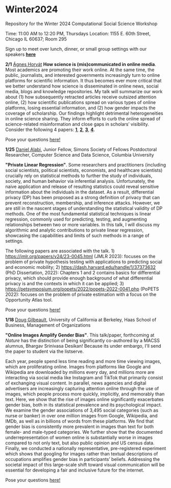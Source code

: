 # Winter2024
Repository for the Winter 2024 Computational Social Science Workshop

Time: 11:00 AM to 12:20 PM, Thursdays
Location: 1155 E. 60th Street, Chicago IL 60637; Room 295

Sign up to meet over lunch, dinner, or small group settings with our speakers [**here**](https://docs.google.com/spreadsheets/d/18tySJ3FJ8zT8Sh8JW6SixkFsZCOMSZOqru8kVEzVQwo/edit?usp=sharing)

**2/1** [Ágnes Horvát](https://agneshorvat.soc.northwestern.edu/) 
**How science is (mis)communicated in online media**. Most academics are promoting their work online. At the same time, the public, journalists, and interested governments increasingly turn to online platforms for scientific information. It thus becomes ever more critical that we better understand how science is disseminated in online news, social media, blogs and knowledge repositories. My talk will summarize our work about (1) how subsequently retracted articles receive outsized attention online, (2) how scientific publications spread on various types of online platforms, losing essential information, and (2) how gender impacts the coverage of scholarship. Our findings highlight detrimental heterogeneities in online science sharing. They inform efforts to curb the online spread of science-related misinformation and close gaps in scholars’ visibility. Consider the following 4 papers: [**1**](https://www.pnas.org/doi/10.1073/pnas.2119086119), [**2**](https://ojs.aaai.org/index.php/ICWSM/article/view/22153/21932), [**3**](https://www.pnas.org/doi/10.1073/pnas.2102945118), [**4**](https://arxiv.org/abs/2206.05330).

Pose your questions [here!](https://github.com/uchicago-computation-workshop/Winter2024/issues/2)

**1/25** [Daniel Alabi](https://alabidan.me/), Junior Fellow, Simons Society of Fellows
Postdoctoral Researcher, Computer Science and Data Science, Columbia University

**"Private Linear Regression"**. Some researchers and practitioners (including social scientists, political scientists, economists, and healthcare scientists) crucially rely on statistical methods to further the study of individuals, society, and human behavior via inferential analysis. Unfortunately, the naive application and release of resulting statistics could reveal sensitive information about the individuals in the dataset. As a result, differential privacy (DP) has been proposed as a strong definition of privacy that can prevent reconstruction, membership, and inference attacks. However, we are still in the nascent stages of understanding the statistical validity of DP methods. One of the most fundamental statistical techniques is linear regression, commonly used for predicting, testing, and augmenting relationships between two or more variables. In this talk, I will discuss my algorithmic and analytic contributions to private linear regression, showcasing the capabilities and limits of such methods in a range of settings.

The following papers are associated with the talk. 1) https://jmlr.org/papers/v24/23-0045.html (JMLR 2023): focuses on the problem of private hypothesis testing with applications to predicting social and economic mobility; 2) https://dash.harvard.edu/handle/1/37373632 (PhD Dissertation, 2022): Chapters 1 and 2 contains basics for differential privacy, which should provide enough background of what differential privacy is and the contexts in which it can be applied; 3) https://petsymposium.org/popets/2022/popets-2022-0041.php (PoPETS 2022): focuses on the problem of private estimation with a focus on the Opportunity Atlas tool.

Pose your questions [here!](https://github.com/uchicago-computation-workshop/Winter2024/issues/2)

**1/18** [Doug Gilbeault](https://haas.berkeley.edu/faculty/douglas-guilbeault/), University of California at Berkeley, Haas School of Business, Management of Organizations

**"Online Images Amplify Gender Bias"**. This talk/paper, forthcoming at _Nature_ has the distinction of being significantly co-authored by a MACSS alumnus, Bhargav Srinivasa Desikan! Because its under embargo, I'll send the paper to student via the listserve. 

Each year, people spend less time reading and more time viewing images, which are proliferating online. Images from platforms like Google and Wikipedia are downloaded by millions every day, and millions more are interacting via social media like Instagram and TikTok that primarily consist of exchanging visual content. In parallel, news agencies and digital advertisers are increasingly capturing attention online through the use of images, which people process more quickly, implicitly, and memorably than text. Here, we show that the rise of images online significantly exacerbates gender bias, both in its statistical prevalence and its psychological impact. We examine the gender associations of 3,495 social categories (such as nurse or banker) in over one million images from Google, Wikipedia, and IMDb, as well as in billions of words from these platforms. We find that gender bias is consistently more prevalent in images than text for both female- and male-typed categories. We further show that the documented underrepresentation of women online is substantially worse in images compared to not only text, but also public opinion and US census data. Finally, we conducted a nationally representative, pre-registered experiment which shows that googling for images rather than textual descriptions of occupations amplifies gender bias in participants’ beliefs. Addressing the societal impact of this large-scale shift toward visual communication will be essential for developing a fair and inclusive future for the internet.

Pose your questions [here!](https://github.com/uchicago-computation-workshop/Winter2024/issues/1)


